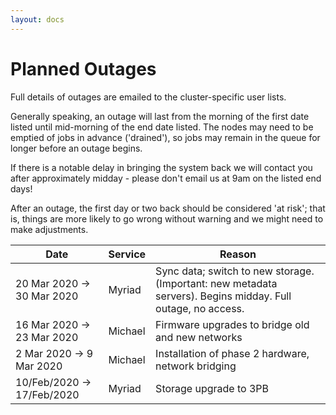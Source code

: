 ```yaml
---
layout: docs
---
```


# Planned Outages

Full details of outages are emailed to the cluster-specific user lists. 

Generally speaking, an outage will last from the morning of the first date listed until mid-morning of the end date listed. The nodes may need to be emptied of jobs in advance ('drained'), so jobs may remain in the queue for longer before an outage begins.

If there is a notable delay in bringing the system back we will contact you after approximately midday - please don't email us at 9am on the listed end days!

After an outage, the first day or two back should be considered 'at risk'; that is, things are more likely to go wrong without warning and we might need to make adjustments.

Date                | Service | Reason
--------------------|---------|-------
20 Mar 2020 -> 30 Mar 2020 | Myriad | Sync data; switch to new storage. (Important: new metadata servers). Begins midday. Full outage, no access.
16 Mar 2020 -> 23 Mar 2020 | Michael | Firmware upgrades to bridge old and new networks
2 Mar 2020 -> 9 Mar 2020 | Michael | Installation of phase 2 hardware, network bridging
10/Feb/2020 -> 17/Feb/2020 | Myriad   | Storage upgrade to 3PB

